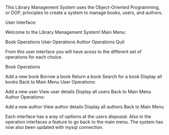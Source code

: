 This Library Management System uses the Object-Oriented Programming, or OOP, principles to create a system to manage books, users, and authors.

User Interface:

Welcome to the Library Management System!
Main Menu:

Book Operations
User Operations
Author Operations
Quit

From this user interface you will have acess to the different set of operations for each choice.

Book Operations

  Add a new book
  Borrow a book
  Return a book
  Search for a book
  Display all books
  Back to Main Menu
  User Operations:

Add a new user
  View user details
  Display all users
  Back to Main Menu
  Author Operations:

Add a new author
  View author details
  Display all authors
  Back to Main Menu


Each interface has a aray of opitions at the users disposial. Also in the operation interfaces a feature to go back to the main menu. The system has now also been updated with mysql connection.

